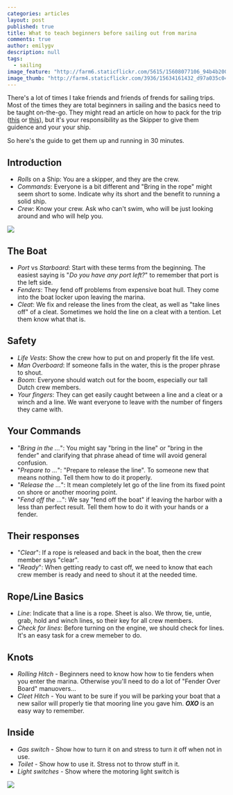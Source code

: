 ```yaml
---
categories: articles
layout: post
published: true
title: What to teach beginners before sailing out from marina
comments: true
author: emilygv
description: null
tags: 
  - sailing
image_feature: "http://farm6.staticflickr.com/5615/15608077106_94b4b20075_b.jpg"
image_thumb: "http://farm4.staticflickr.com/3936/15634161432_d97a035c04_s.jpg"
---
```


There's a lot of times I take friends and friends of frends for sailing trips. Most of the times they are total beginners in sailing and the basics need to be taught on-the-go. They might read an article on how to pack for the trip ([this](http://restlesspoint.com/articles/packing-for-a-weekend-sailing/) or [this](http://restlesspoint.com/articles/packing-for-april-sailing/)), but it's your responsibility as the Skipper to give them guidence and your your ship.

So here's the guide to get them up and running in 30 minutes. 

## Introduction
- _Rolls_ on a Ship: You are a skipper, and they are the crew.
- _Commands_: Everyone is a bit different and "Bring in the rope" might seem short to some. Indicate why its short and the benefit to running a solid ship.
- _Crew_: Know your crew. Ask who can't swim, who will be just looking around and who will help you.

![](/http://farm4.staticflickr.com/3932/15669888725_9b2e11f9c5_z.jpg)

## The Boat 
- _Port_ vs _Starboard_: Start with these terms from the beginning. The easiest saying is "_Do you have any port left?_" to remember that port is the left side. 
- _Fenders_: They fend off problems from expensive boat hull. They come into the boat locker upon leaving the marina. 
- _Cleat_: We fix and release the lines from the cleat, as well as "take lines off" of a cleat. Sometimes we hold the line on a cleat with a tention. Let them know what that is.

## Safety
- _Life Vests_: Show the crew how to put on and properly fit the life vest. 
- _Man Overboard_: If someone falls in the water, this is the proper phrase to shout.
- _Boom_: Everyone should watch out for the boom, especially our tall Dutch crew members.
- _Your fingers_: They can get easily caught between a line and a cleat or a winch and a line. We want everyone to leave with the number of fingers they came with.

## Your Commands
- "_Bring in the ..._": You might say "bring in the line" or "bring in the fender" and clarifying that phrase ahead of time will avoid general confusion. 
- "_Prepare to ..._": "Prepare to release the line". To someone new that means nothing. Tell them how to do it properly. 
- "_Release the ..._": It mean completely let go of the line from its fixed point on shore or another mooring point. 
- "_Fend off the ..._": We say "fend off the boat" if leaving the harbor with a less than perfect result. Tell them how to do it with your hands or a fender.

## Their responses
- "_Clear_": If a rope is released and back in the boat, then the crew member says "clear". 
- "_Ready_": When getting ready to cast off, we need to know that each crew member is ready and need to shout it at the needed time. 

## Rope/Line Basics
- _Line_: Indicate that a line is a rope. Sheet is also. We throw, tie, untie, grab, hold and winch lines, so their key for all crew members. 
- _Check for lines_: Before turning on the engine, we should check for lines. It's an easy task for a crew memeber to do.

## Knots
- _Rolling Hitch_ - Beginners need to know how how to tie fenders when you enter the marina. Otherwise you'll need to do a lot of "Fender Over Board" manuovers...
- _Cleet Hitch_ - You want to be sure if you will be parking your boat that a new sailor will properly tie that mooring line you gave him. **_OXO_** is an easy way to remember. 

## Inside
- _Gas switch_ - Show how to turn it on and stress to turn it off when not in use.
- _Toilet_ - Show how to use it. Stress not to throw stuff in it.
- _Light switches_ - Show where the motoring light switch is

[![](http://farm6.staticflickr.com/5611/15447196308_94d658110a_z.jpg)](http://farm6.staticflickr.com/5611/15447196308_94d658110a_b.jpg)